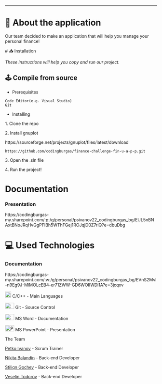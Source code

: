 <p align = "center">
</p>

<hr>

# 📖 About the application 
<p>Our team decided to make an application that will help you manage your personal finance!</p>
# 📥 Installation
<p><i>These instructions will help you copy and run our project.</i></p>

## 🕹️ Compile from source
- <p>Prerequisites</p>
```
Code Editor(e.g. Visual Studio)
Git
```

- <p>Installing<p>
<p>1. Clone the repo</p>
<p>2. Install gnuplot</p>
https://sourceforge.net/projects/gnuplot/files/latest/download

```
https://github.com/codingburgas/finance-challenge-fin-u-a-p-p.git
```
<p>3. Open the .sln file</p>
<p>4. Run the project!</p>

<h1>Documentation</h1>
<h3>Presentation</h3>
https://codingburgas-my.sharepoint.com/:p:/g/personal/psivanov22_codingburgas_bg/EUL5nBNAxtBNoJRqHvGgPFIBh5WThFGej1ROJqjD0Z7rlQ?e=dbuDbg
<h1>💻 Used Technologies</h1>
<h3>Documentation</h3>
https://codingburgas-my.sharepoint.com/:w:/g/personal/psivanov22_codingburgas_bg/EVnS2Mvl-n9Eg9J-MiMOLcEB4-er71ZWW-GD6WOIIWDi1A?e=3jcqxv
  
 <p><img src="https://seeklogo.com/images/C/c-logo-43CE78FF9C-seeklogo.com.png" alt="C++" width="20" height="20"> C/C++ - Main Languages</p>
<p><img src="https://cdn.worldvectorlogo.com/logos/git-bash.svg" alt="Git" width="30" height="20"> Git - Source Control</big></p>
<p><img src="https://cdn.worldvectorlogo.com/logos/word-1.svg" alt="Word" width="30" height="20"> MS Word - Documentation</p>
<p><img src="https://cdn.worldvectorlogo.com/logos/powerpoint-2.svg" alt="PowerPoint" width="30" height="20"> MS PowerPoint - Presentation</p>


The Team
<p><a href="https://github.com/PSIvanov22">Petko Ivanov</a> - Scrum Trainer</p>
<p><a href="https://github.com/NVBalandin22">Nikita Balandin</a> - Back-end Developer</p>
<p><a href="https://github.com/SNGochev">Stiliqn Gochev</a> - Back-end Developer</p>
<p><a href="https://github.com/VBTodorov22">Veselin Todorov</a> - Back-end Developer</p>
